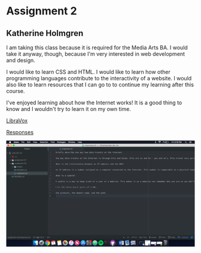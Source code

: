 
# Assignment 2

## Katherine Holmgren

I am taking this class because it is required for the Media Arts BA. I would take it anyway, though, because I'm very interested in web development and design.

I would like to learn CSS and HTML. I would like to learn how other programming languages contribute to the interactivity of a website. I would also like to learn resources that I can go to to continue my learning after this course.

I've enjoyed learning about how the Internet works! It is a good thing to know and I wouldn't try to learn it on my own time.

[LibraVox](https://librivox.org/)

[Responses](./responses.txt)

![Screenshot](./images/screenshot-a2.png)
